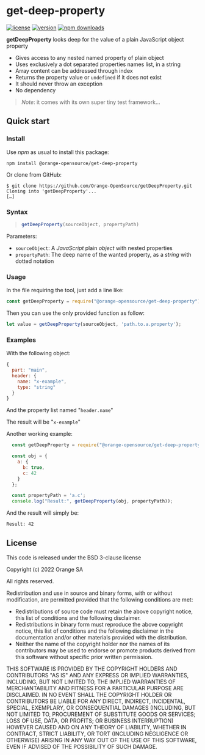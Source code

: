 # get-deep-property

[![license](https://img.shields.io/github/license/Orange-OpenSource/getDeepProperty)]()
[![version](https://img.shields.io/github/package-json/v/Orange-OpenSource/getDeepProperty)]()
[![npm downloads](https://img.shields.io/npm/dm/get-deep-property)]()

**getDeepProperty** looks deep for the value of a plain JavaScript object property

* Gives access to any nested named property of plain object
* Uses exclusively a dot separated properties names list, in a string
* Array content can be addressed through index
* Returns the property value or `undefined` if it does not exist
* It should never throw an exception
* No dependency

> _Note_: it comes with its own super tiny test framework…

## Quick start

### Install

Use _npm_ as usual to install this package:

```shell
npm install @orange-opensource/get-deep-property
```

Or clone from GitHub:

```shell
$ git clone https://github.com/Orange-OpenSource/getDeepProperty.git
Cloning into 'getDeepProperty'...
[…]
```

### Syntax

> ```js
> getDeepProperty(sourceObject, propertyPath)
> ```

Parameters:

* `sourceObject`: A _JavaScript_ plain _object_ with nested properties
* `propertyPath`: The deep name of the wanted property, as a _string_ with dotted notation

### Usage

In the file requiring the tool, just add a line like:

```js
const getDeepProperty = require("@orange-opensource/get-deep-property");
```

Then you can use the only provided function as follow:

```js
let value = getDeepProperty(sourceObject, 'path.to.a.property');
```

### Examples

With the following object:

```js
{
  part: "main",
  header: {
    name: "x-example",
    type: "string"
  }
}
```

And the property list named "`header.name`"

The result will be "`x-example`"

Another working example:

```js
  const getDeepProperty = require("@orange-opensource/get-deep-property");

  const obj = {
    a: {
      b: true,
      c: 42
    }
  };

  const propertyPath = 'a.c';
  console.log("Result:", getDeepProperty(obj, propertyPath));
```

And the result will simply be:

```console
Result: 42
```

## License

This code is released under the BSD 3-clause license

Copyright (c) 2022 Orange SA

All rights reserved.

Redistribution and use in source and binary forms, with or without
modification, are permitted provided that the following conditions are met:

* Redistributions of source code must retain the above copyright
  notice, this list of conditions and the following disclaimer.
* Redistributions in binary form must reproduce the above copyright
  notice, this list of conditions and the following disclaimer in the
  documentation and/or other materials provided with the distribution.
* Neither the name of the copyright holder nor the
  names of its contributors may be used to endorse or promote products
  derived from this software without specific prior written permission.

THIS SOFTWARE IS PROVIDED BY THE COPYRIGHT HOLDERS AND CONTRIBUTORS "AS IS" AND
ANY EXPRESS OR IMPLIED WARRANTIES, INCLUDING, BUT NOT LIMITED TO, THE IMPLIED
WARRANTIES OF MERCHANTABILITY AND FITNESS FOR A PARTICULAR PURPOSE ARE
DISCLAIMED. IN NO EVENT SHALL THE COPYRIGHT HOLDER OR CONTRIBUTORS BE LIABLE FOR ANY
DIRECT, INDIRECT, INCIDENTAL, SPECIAL, EXEMPLARY, OR CONSEQUENTIAL DAMAGES
(INCLUDING, BUT NOT LIMITED TO, PROCUREMENT OF SUBSTITUTE GOODS OR SERVICES;
LOSS OF USE, DATA, OR PROFITS; OR BUSINESS INTERRUPTION) HOWEVER CAUSED AND
ON ANY THEORY OF LIABILITY, WHETHER IN CONTRACT, STRICT LIABILITY, OR TORT
(INCLUDING NEGLIGENCE OR OTHERWISE) ARISING IN ANY WAY OUT OF THE USE OF THIS
SOFTWARE, EVEN IF ADVISED OF THE POSSIBILITY OF SUCH DAMAGE.
